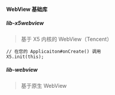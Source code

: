 #### WebView 基础库


##### lib-x5webview

> 基于 X5 内核的 WebView（Tencent）


```
// 在您的 Applicaiton#onCreate() 调用
X5.init(this);
```


##### lib-webview

> 基于原生 WebView
